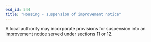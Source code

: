 ```yaml
---
esd_id: 544
title: "Housing - suspension of improvement notice"
---
```


A local authority may incorporate provisions for suspension into an improvement notice served under sections 11 or 12.

